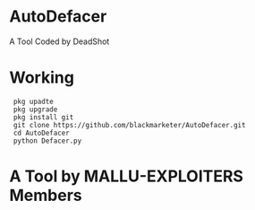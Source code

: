 # AutoDefacer
A Tool Coded by DeadShot


# Working

     pkg upadte 
     pkg upgrade
     pkg install git
     git clone https://github.com/blackmarketer/AutoDefacer.git
     cd AutoDefacer
     python Defacer.py


# A Tool by MALLU-EXPLOITERS Members
